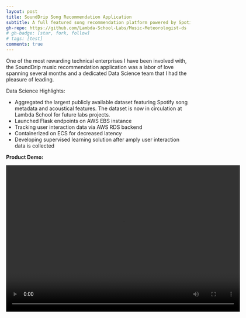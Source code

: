 ```yaml
---
layout: post
title: SoundDrip Song Recommendation Application 
subtitle: A full featured song recommendation platform powered by Spotify
gh-repo: https://github.com/Lambda-School-Labs/Music-Meteorologist-ds
# gh-badge: [star, fork, follow]
# tags: [test]
comments: true
---
```


One of the most rewarding technical enterprises I have been involved with, the SoundDrip music recommendation application was a labor of love spanning several months and a dedicated Data Science team that I had the pleasure of leading. 

Data Science Highlights:

* Aggregated the largest publicly available dataset featuring Spotify song metadata and acoustical features. The dataset is now in circulation at Lambda School for future labs projects.
* Launched Flask endpoints on AWS EBS instance  
* Tracking user interaction data via AWS RDS backend
* Containerized on ECS for decreased latency
* Developing supervised learning solution after amply user interaction data is collected    


**Product Demo:**

<video src="/img/Labs_20_Sound_Drip_Demo_Video.mp4" width="640" height="400" controls preload></video>

